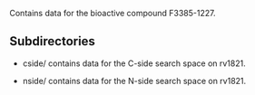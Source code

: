Contains data for the bioactive compound F3385-1227.

## Subdirectories

- cside/ contains data for the C-side search space on rv1821.

- nside/ contains data for the N-side search space on rv1821.

